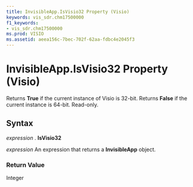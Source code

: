 ```yaml
---
title: InvisibleApp.IsVisio32 Property (Visio)
keywords: vis_sdr.chm17500000
f1_keywords:
- vis_sdr.chm17500000
ms.prod: VISIO
ms.assetid: aeea156c-7bec-702f-62aa-fdbc4e2045f3
---
```



# InvisibleApp.IsVisio32 Property (Visio)

Returns  **True** if the current instance of Visio is 32-bit. Returns **False** if the current instance is 64-bit. Read-only.


## Syntax

 _expression_ . **IsVisio32**

 _expression_ An expression that returns a **InvisibleApp** object.


### Return Value

Integer


